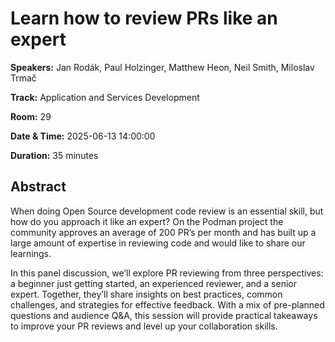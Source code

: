 # Learn how to review PRs like an expert

**Speakers:** Jan Rodák, Paul Holzinger, Matthew Heon, Neil Smith, Miloslav Trmač
                    
**Track:** Application and Services Development
                    
**Room:** 29
                    
**Date & Time:** 2025-06-13 14:00:00
                    
**Duration:** 35 minutes
                    
## Abstract
                    
When doing Open Source development code review is an essential skill, but how do you approach it like an expert? On the Podman project the community approves an average of 200 PR’s per month and has built up a large amount of expertise in reviewing code and would like to share our learnings. 

In this panel discussion, we’ll explore PR reviewing from three perspectives: a beginner just getting started, an experienced reviewer, and a senior expert. Together, they’ll share insights on best practices, common challenges, and strategies for effective feedback. With a mix of pre-planned questions and audience Q&A, this session will provide practical takeaways to improve your PR reviews and level up your collaboration skills.
